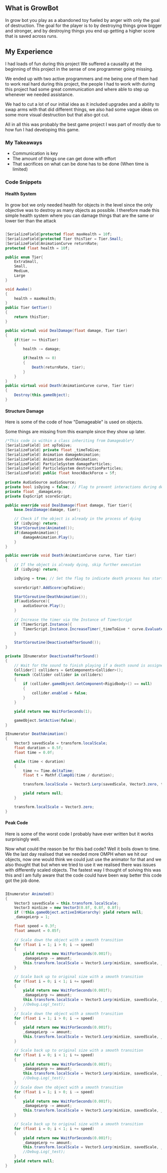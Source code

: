 ## What is GrowBot

In grow bot you play as a abandoned toy fueled by anger with only the goal of destruction.
The goal for the player is to by destroying things grow bigger and stronger, and by destroying things 
you end up getting a higher score that is saved across runs.

## My Experience

I had loads of fun during this project
We suffered a causality at the beginning of this project in the sense of one programmer going missing.

We ended up with two active programmers and me being one of them had to work real hard during this project,
the people I had to work with during this project had some great communication and where able to step up whenever we needed assistance.

We had to cut a lot of our initial idea as it included upgrades and a ability to swap arms with that did different things,
we also had some vague ideas on some more visual destruction but that also got cut.

All in all this was probably the best game project I was part of mostly due to 
how fun I had developing this game.

### My Takeaways
- Communication is key
- The amount of things one can get done with effort
- That sacrifices on what can be done has to be done (When time is limited)

### Code Snippets

#### Health System
In grow bot we only needed health for objects in the level since the only objective
was to destroy as many objects as possible. I therefore made this simple health system
where you can damage things that are the same or lower tier than the attack

```C#

[SerializeField]protected float maxHealth = 10f;
[SerializeField]protected Tier thisTier = Tier.Small;
[SerializeField]AnimationCurve returnRate;
protected float health = 10f;

public enum Tier{
    ExtraSmall,
    Small,
    Medium,
    Large
}

void Awake()
{
    health = maxHealth;
}
public Tier GetTier()
{
    return thisTier;
}

public virtual void DealDamage(float damage, Tier tier)
{
    if(tier >= thisTier)
    {
        health -= damage; 

        if(health <= 0)
        {
            Death(returnRate, tier);
        }
    }
}
public virtual void Death(AnimationCurve curve, Tier tier)
{
    Destroy(this.gameObject);
}

```

#### Structure Damage

Here is some of the code of how "Damageable" is used on objects.

<!-- There is some minor things I cut out from the example (Awake) -->

Some things are missing from this example since they show up later.

```C#
/*This code is within a class inheriting from Damageable*/
[SerializeField] int xpToGive;
[SerializeField] private float _timeToGive;
[SerializeField] Animation damageAnimation;
[SerializeField] Animation deathAnimation;
[SerializeField] ParticleSystem damageParticles;
[SerializeField] ParticleSystem destructionParticles;
[SerializeField] public float knockBackForce = 5f;
    
private AudioSource audioSource; 
private bool isDying = false; // Flag to prevent interactions during death
private float _damageLerp;
private ExpScript scoreScript;

public override void DealDamage(float damage, Tier tier){
    base.DealDamage(damage, tier);

    // Check if the object is already in the process of dying
    if (isDying) return;
    StartCoroutine(Animated());
    if(damageAnimation){
        damageAnimation.Play();           
    }
}

public override void Death(AnimationCurve curve, Tier tier)
{
    // If the object is already dying, skip further execution
    if (isDying) return;

    isDying = true; // Set the flag to indicate death process has started
    
    scoreScript?.AddScore(xpToGive);

    StartCoroutine(DeathAnimation());
    if(audioSource){
        audioSource.Play(); 
    }
    
    // Increase the timer via the Instance of TimerScript
    if (TimerScript.Instance){
        TimerScript.Instance.IncreaseTimer(_timeToGive * curve.Evaluate((int)tier));
    }

    StartCoroutine(DeactivateAfterSound());
}

private IEnumerator DeactivateAfterSound()
{
    // Wait for the sound to finish playing if a death sound is assigned
    Collider[] colliders = GetComponents<Collider>();
    foreach (Collider collider in colliders)
    {
        if (collider.gameObject.GetComponent<Rigidbody>() == null)
        {
            collider.enabled = false;
        }
    }

    yield return new WaitForSeconds(1);

    gameObject.SetActive(false);
}

IEnumerator DeathAnimation()
{
    Vector3 savedScale = transform.localScale;
    float duration = 0.5f;
    float time = 0.0f;

    while (time < duration)
    {
        time += Time.deltaTime;
        float t = Mathf.Clamp01(time / duration);

        transform.localScale = Vector3.Lerp(savedScale, Vector3.zero, t);

        yield return null;
    }

    transform.localScale = Vector3.zero;
}

```

#### Peak Code

Here is some of the worst code I probably have ever written but it works surprisingly well.

Now what could the reason be for this bad code? Well it boils down to time. We the last day
realised that we needed more OMPH when we hit our objects, now one would think we could just use
the animator for that and we also thought that but when we tried to use it we realised there was issues
with differently scaled objects. The fastest way I thought of solving this was this and I am fully aware 
that the code could have been way better this code got the job done.

```C#

IEnumerator Animated()
{
    Vector3 savedScale = this.transform.localScale;
    Vector3 minSize = new Vector3(0.8f, 0.8f, 0.8f);
    if (!this.gameObject.activeInHierarchy) yield return null;
    _damageLerp = 1;

    float speed = 0.3f;
    float amount = 0.05f;
    
    // Scale down the object with a smooth transition
    for (float i = 1; i > 0; i -= speed)
    {
        yield return new WaitForSeconds(0.001f);
        _damageLerp -= amount;
        this.transform.localScale = Vector3.Lerp(minSize, savedScale, _damageLerp);
    }

    // Scale back up to original size with a smooth transition
    for (float i = 0; i < 1; i += speed)
    {
        yield return new WaitForSeconds(0.001f);
        _damageLerp += amount;
        this.transform.localScale = Vector3.Lerp(minSize, savedScale, _damageLerp);
        //Debug.Log(_test);
    }
    // Scale down the object with a smooth transition
    for (float i = 1; i > 0; i -= speed)
    {
        yield return new WaitForSeconds(0.001f);
        _damageLerp -= amount;
        this.transform.localScale = Vector3.Lerp(minSize, savedScale, _damageLerp);
    }

    // Scale back up to original size with a smooth transition
    for (float i = 0; i < 1; i += speed)
    {
        yield return new WaitForSeconds(0.001f);
        _damageLerp += amount;
        this.transform.localScale = Vector3.Lerp(minSize, savedScale, _damageLerp);
        //Debug.Log(_test);
    }
    // Scale down the object with a smooth transition
    for (float i = 1; i > 0; i -= speed)
    {
        yield return new WaitForSeconds(0.001f);
        _damageLerp -= amount;
        this.transform.localScale = Vector3.Lerp(minSize, savedScale, _damageLerp);
    }

    // Scale back up to original size with a smooth transition
    for (float i = 0; i < 1; i += speed)
    {
        yield return new WaitForSeconds(0.001f);
        _damageLerp += amount;
        this.transform.localScale = Vector3.Lerp(minSize, savedScale, _damageLerp);
        //Debug.Log(_test);
    }
    yield return null;
}

```